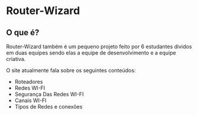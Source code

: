 # Router-Wizard
## O que é?
Router-Wizard também é um pequeno projeto feito por 6 estudantes dividos em duas equipes sendo elas a equipe de desenvolvimento e a equipe criativa.

O site atualmente  fala sobre os seguintes conteúdos:
- Roteadores
- Redes WI-FI
- Segurança Das Redes WI-FI
- Canais WI-FI
- Tipos de Redes e conexões